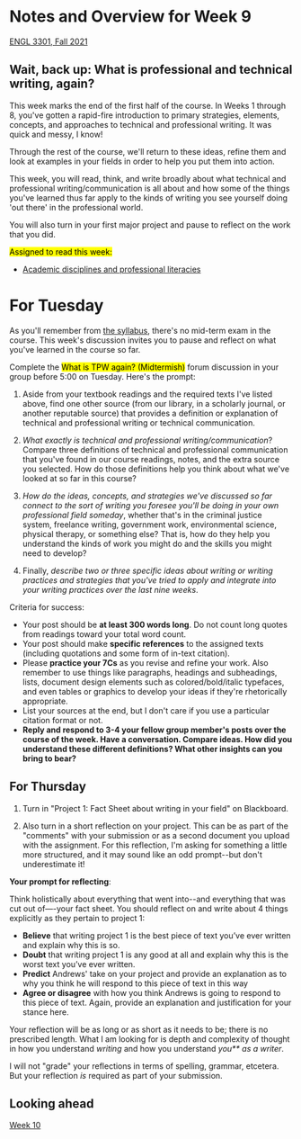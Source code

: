 # Notes and Overview for Week 9
[ENGL 3301, Fall 2021](../calendar.html)

## Wait, back up: What is professional and technical writing, again?

This week marks the end of the first half of the course. In Weeks 1 through 8, you've gotten a rapid-fire introduction to primary strategies, elements, concepts, and approaches to technical and professional writing. It was quick and messy, I know!

Through the rest of the course, we'll return to these ideas, refine them and look at examples in your fields in order to help you put them into action.

This week, you will read, think, and write broadly about what technical and professional writing/communication is all about and how some of the things you've learned thus far apply to the kinds of writing you see yourself doing 'out there' in the professional world.

You will also turn in your first major project and pause to reflect on the work that you did.

<mark>Assigned to read this week:</mark>
 - [Academic disciplines and professional literacies](https://openenglishatslcc.pressbooks.com/chapter/so-you-wanna-be-an-engineer-a-welder-a-teacher-academic-disciplines-and-professional-literacies/)


# For Tuesday

As you'll remember from [the syllabus](../index.html), there's no mid-term exam in the course. This week's discussion invites you to pause and reflect on what you've learned in the course so far.

Complete the <mark>What is TPW again? (Midtermish)</mark> forum discussion in your group before 5:00 on Tuesday. Here's the prompt:

  1. Aside from your textbook readings and the required texts I've listed above, find one other source (from our library, in a scholarly journal, or another reputable source) that provides a definition or explanation of technical and professional writing or technical communication.

  2. _What exactly is technical and professional writing/communication_? Compare three definitions of technical and professional communication that you've found in our course readings, notes, and the extra source you selected. How do those definitions help you think about what we've looked at so far in this course?

  3. _How do the ideas, concepts, and strategies we've discussed so far connect to the sort of writing you foresee you'll be doing in your own professional field someday_, whether that's in the criminal justice system, freelance writing, government work, environmental science, physical therapy, or something else? That is, how do they help you understand the kinds of work you might do and the skills you might need to develop?

  4. Finally, _describe two or three specific ideas about writing or writing practices and strategies that you've tried to apply and integrate into your writing practices over the last nine weeks_.

Criteria for success:
  - Your post should be **at least 300 words long**. Do not count long quotes from readings toward your total word count.
  - Your post should make  **specific references**  to the assigned texts (including quotations and some form of in-text citation).
  - Please **practice your 7Cs** as you revise and refine your work. Also remember to use things like paragraphs, headings and subheadings, lists, document design elements such as colored/bold/italic typefaces, and even tables or graphics to develop your ideas if they're rhetorically appropriate.
  - List your sources at the end, but I don't care if you use a particular citation format or not.
  - **Reply and respond to 3-4 your fellow group member&#39;s posts over the course of the week. Have a conversation. Compare ideas. How did you understand these different definitions? What other insights can you bring to bear?**

## For Thursday

1. Turn in "Project 1: Fact Sheet about writing in your field" on Blackboard.

2. Also turn in a short reflection on your project. This can be as part of the "comments" with your submission or as a second document you upload with the assignment. For this reflection, I'm asking for something a little more structured, and it may sound like an odd prompt--but don't underestimate it!

**Your prompt for reflecting**:

Think holistically about everything that went into--and everything that was cut out of—-your fact sheet. You should reflect on and write about 4 things explicitly as they pertain to project 1:
 - **Believe** that writing project 1 is the best piece of text you’ve ever written and explain why this is so.
 - **Doubt** that writing project 1 is any good at all and explain why this is the worst text you’ve ever written.
 - **Predict** Andrews' take on your project and provide an explanation as to why you think he will respond to this piece of text in this way
 - **Agree or disagree** with how you think Andrews is going to respond to this piece of text. Again, provide an explanation and justification for your stance here.

Your reflection will be as long or as short as it needs to be; there is no prescribed length. What I am looking for is depth and complexity of thought in how you understand _writing_ and how you understand _you** as a writer_.

I will not "grade" your reflections in terms of spelling, grammar, etcetera. But your reflection _is_ required as part of your submission.


## Looking ahead

[Week 10](week-10-notes)
